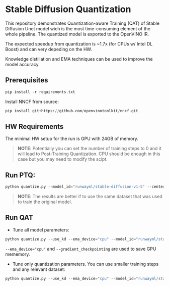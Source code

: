 # Stable Diffusion Quantization
This repository demonstrates Quantization-aware Training (QAT) of Stable Diffusion Unet model wich is the most time-consuming element of the whole pipeline. The quantized model is exported to the OpenVINO IR.

The expected speedup from quantization is ~1.7x (for CPUs w/ Intel DL Boost) and can very depeding on the HW.

Knowledge distillation and EMA techniques can be used to improve the model accuracy.

## Prerequisites
```python
pip install -r requirements.txt
```

Install NNCF from source:
```python
pip install git+https://github.com/openvinotoolkit/nncf.git
```

## HW Requirements
The minimal HW setup for the run is GPU with 24GB of memory.

>**NOTE**: Potentially you can set the number of training steps to 0 and it will lead to Post-Training Quantization. CPU should be enough in this case but you may need to modify the scipt.

## Run PTQ:
```python
python quantize.py --model_id="runwayml/stable-diffusion-v1-5" --center_crop --random_flip --gradient_checkpointing --dataset_name="lambdalabs/pokemon-blip-captions" --max_train_steps=0
```

>**NOTE**: The results are better if to use the same dataset that was used to train the original model.

## Run QAT

* Tune all model parameters:
```python
python quantize.py --use_kd --ema_device="cpu" --model_id="runwayml/stable-diffusion-v1-5" --center_crop --random_flip --gradient_checkpointing --dataset_name="lambdalabs/pokemon-blip-captions"
```

`--ema_device="cpu"` and `--gradient_checkpointing` are used to save GPU mememory.

* Tune only quantization parameters. You can use smaller training steps and any relevant dataset:
```python
python quantize.py --use_kd --ema_device="cpu" --model_id="runwayml/stable-diffusion-v1-5" --center_crop --random_flip --gradient_checkpointing --dataset_name="lambdalabs/pokemon-blip-captions" --tune_quantizers_only
```


